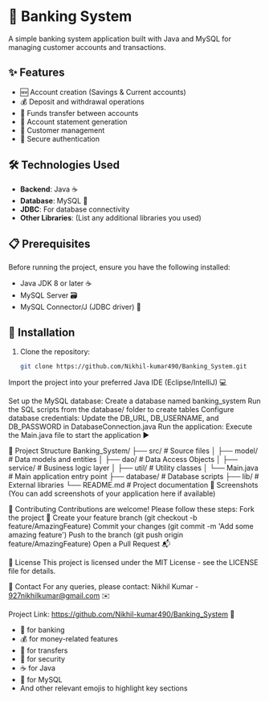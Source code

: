 # 🏦 Banking System

A simple banking system application built with Java and MySQL for managing customer accounts and transactions.

## ✨ Features
- 🆕 Account creation (Savings & Current accounts)
- 💰 Deposit and withdrawal operations
- 🔄 Funds transfer between accounts
- 📜 Account statement generation
- 👥 Customer management
- 🔐 Secure authentication

## 🛠️ Technologies Used
- **Backend**: Java ☕
- **Database**: MySQL 🐬
- **JDBC**: For database connectivity
- **Other Libraries**: (List any additional libraries you used)

## 📋 Prerequisites
Before running the project, ensure you have the following installed:
- Java JDK 8 or later ☕
- MySQL Server 🗃️
- MySQL Connector/J (JDBC driver) 🔌

## 🚀 Installation
1. Clone the repository:
   ```bash
   git clone https://github.com/Nikhil-kumar490/Banking_System.git
Import the project into your preferred Java IDE (Eclipse/IntelliJ) 💻

Set up the MySQL database:
Create a database named banking_system
Run the SQL scripts from the database/ folder to create tables
Configure database credentials:
Update the DB_URL, DB_USERNAME, and DB_PASSWORD in DatabaseConnection.java
Run the application:
Execute the Main.java file to start the application ▶️


📂 Project Structure
Banking_System/
├── src/                     # Source files
│   ├── model/               # Data models and entities
│   ├── dao/                 # Data Access Objects
│   ├── service/             # Business logic layer
│   ├── util/                # Utility classes
│   └── Main.java            # Main application entry point
├── database/                # Database scripts
├── lib/                     # External libraries
└── README.md                # Project documentation
📸 Screenshots
(You can add screenshots of your application here if available)

🤝 Contributing
Contributions are welcome! Please follow these steps:
Fork the project 🍴
Create your feature branch (git checkout -b feature/AmazingFeature)
Commit your changes (git commit -m 'Add some amazing feature')
Push to the branch (git push origin feature/AmazingFeature)
Open a Pull Request 📬

📜 License
This project is licensed under the MIT License - see the LICENSE file for details.

📧 Contact
For any queries, please contact:
Nikhil Kumar - 927nikhilkumar@gmail.com ✉️

Project Link: https://github.com/Nikhil-kumar490/Banking_System 🔗
- 🏦 for banking
- 💰 for money-related features
- 🔄 for transfers
- 🔐 for security
- ☕ for Java
- 🐬 for MySQL
- And other relevant emojis to highlight key sections
